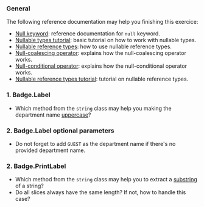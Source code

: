 ### General

The following reference documentation may help you finishing this exercice:

- [Null keyword][null-keyword]: reference documentation for `null` keyword.
- [Nullable types tutorial][nullable-types-tutorial]: basic tutorial on how to work with nullable types.
- [Nullable reference types][nullable-reference-types]: how to use nullable reference types.
- [Null-coalescing operator][null-coalescing-operator]: explains how the null-coalescing operator works.
- [Null-conditional operator][null-conditional-operator]: explains how the null-conditional operator works.
- [Nullable reference types tutorial][nullable-reference-types-tutorial]: tutorial on nullable reference types.

### 1. Badge.Label

* Which method from the `string` class may help you making the
   department name [uppercase][toupper]?

### 2. Badge.Label optional parameters

* Do not forget to add `GUEST` as the department name if there's no
   provided department name.

### 2. Badge.PrintLabel

* Which method from the `string` class may help you to extract a
   [substring][substring]
   of a string?
* Do all slices always have the same length? If not, how to handle
   this case?

[null-keyword]: https://docs.microsoft.com/en-us/dotnet/csharp/language-reference/keywords/null
[nullable-types-tutorial]: https://csharp.net-tutorials.com/data-types/nullable-types/
[null-coalescing-operator]: https://docs.microsoft.com/en-us/dotnet/csharp/language-reference/operators/null-coalescing-operator
[null-conditional-operator]: https://docs.microsoft.com/en-us/dotnet/csharp/language-reference/operators/conditional-operator
[nullable-reference-types]: https://docs.microsoft.com/en-us/dotnet/csharp/nullable-references
[nullable-reference-types-tutorial]: https://docs.microsoft.com/en-us/archive/msdn-magazine/2018/february/essential-net-csharp-8-0-and-nullable-reference-types
[substring]: https://docs.microsoft.com/en-us/dotnet/api/system.string.substring?view=netframework-4.8
[toupper]: https://docs.microsoft.com/en-us/dotnet/api/system.string.toupper?view=netframework-4.8xv
